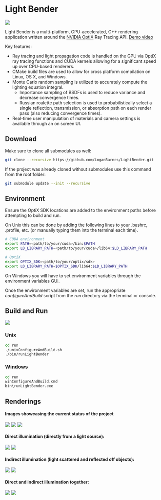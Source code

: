 
Light Bender
============

![](renderings/cornell/pinkCentered.png)

Light Bender is a multi-platform, GPU-accelerated, C++ rendering application written around the [NVIDIA OptiX](https://developer.nvidia.com/optix) Ray Tracing API. [Demo video](https://vimeo.com/200926842)

Key features:
* Ray tracing and light propagation code is handled on the GPU via OptiX ray tracing functions and CUDA kernels allowing for a significant speed up over CPU-based renderers.
* CMake build files are used to allow for cross platform compilation on Linux, OS X, and Windows.
* Monte Carlo random sampling is utilized to accurately compute the lighting equation integral.
  * Importance sampling of BSDFs is used to reduce variance and decrease convergence times.
  * Russian roulette path selection is used to probabilistically select a single reflection, transmission, or absorption path on each render pass (also reducing convergence times).
* Real-time user manipulation of materials and camera settings is available through an on screen UI. 



Download
--------
Make sure to clone all submodules as well:

```bash
git clone --recursive https://github.com/LoganBarnes/LightBender.git
```

If the project was already cloned without submodules use this command from the root folder:

```bash
git submodule update --init --recursive
```


Environment
-----------

Ensure the OptiX SDK locations are added to the environment paths before attempting to build and run.

On Unix this can be done by adding the following lines to your .bashrc, .profile, etc. (or manually typing them into the terminal each time).

```bash
# CUDA environment
export PATH=<path/to/your/cuda>/bin:$PATH
export LD_LIBRARY_PATH=<path/to/your/cuda>/lib64:$LD_LIBRARY_PATH

# OptiX
export OPTIX_SDK=<path/to/your/optix/sdk>
export LD_LIBRARY_PATH=$OPTIX_SDK/lib64:$LD_LIBRARY_PATH
```

On Windows you will have to set environment variables through the environment variables GUI.

Once the environment variables are set, run the appropriate *configureAndBuild* script from the *run* directory via the terminal or console.

Build and Run
-------------

![](renderings/lightBender.gif)


### Unix

```bash
cd run
./unixConfigureAndBuild.sh
./bin/runLightBender
```


### Windows

```bash
cd run
winConfigureAndBuild.cmd
bin\runLightBender.exe
```



Renderings
----------

#### Images showcasing the current status of the project

![](renderings/cornell/pink.png)
![](renderings/tie/tieModel.png)
![](renderings/cornell/greenWall.png)

#### Direct illumination (directly from a light source):
![](renderings/tie/tie_direct.png)
![](renderings/cornell/directOnly.png)

#### Indirect illumination (light scattered and reflected off objects):
![](renderings/tie/tie_indirect.png)
![](renderings/cornell/indirectOnly.png)

#### Direct and indirect illumination together:
![](renderings/tie/tie_both.png)
![](renderings/cornell/both.png)

